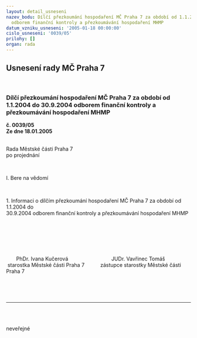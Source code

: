 ```yaml
---
layout: detail_usneseni
nazev_bodu: Dílčí přezkoumání hospodaření MČ Praha 7 za období od 1.1.2004 do 30.9.2004
  odborem finanční kontroly a přezkoumávání hospodaření MHMP
datum_vzniku_usneseni: '2005-01-18 00:00:00'
cislo_usneseni: '0039/05'
prilohy: []
organ: rada
---
```

<div id="ucUsn_pList" class="usn">
	<span><h2>Usnesení rady MČ Praha 7 </h2>
<br></span><div class="standBody">
<span><h3>Dílčí přezkoumání hospodaření MČ Praha 7 za období od 1.1.2004 do 30.9.2004 odborem finanční kontroly a přezkoumávání hospodaření MHMP</h3></span><div class="center">
		<strong>č. 0039/05</strong><br>
	</div>
<div class="center">
		<strong>Ze dne 18.01.2005</strong><br><br>
	</div>
<p>Rada Městské části Praha 7 <br>po projednání<br></p>
<br><p>I. Bere na vědomí<br></p>
<br><p>1. Informaci o dílčím přezkoumání hospodaření MČ Praha 7 za období od 1.1.2004 do <br>30.9.2004 odborem finanční kontroly a přezkoumávání hospodaření MHMP</p>
<br><p> </p>
<br><p>       PhDr. Ivana Kučerová                              JUDr. Vavřinec Tomáš<br> starostka Městské části Praha 7           zástupce starostky Městské části Praha 7</p>
<br><p><br></p>
<hr>
<br><br><p>neveřejné</p>
</div>
</div>